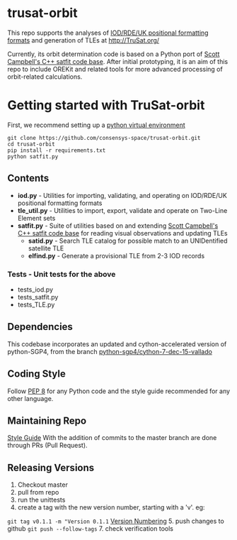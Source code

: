 # trusat-orbit

This repo supports the analyses of [IOD/RDE/UK positional formatting formats](http://www.satobs.org/position/posn_formats.html) and generation of TLEs at http://TruSat.org/

Currently, its orbit determination code is based on a Python port of [Scott Campbell's C++ satfit code base]( https://github.com/interplanetarychris/scottcampbell-satfit). After initial prototyping, it is an aim of this repo to include OREKit and related tools for more advanced processing of orbit-related calculations.

# Getting started with TruSat-orbit
First, we recommend setting up a [python virtual environment](https://realpython.com/python-virtual-environments-a-primer/)
```
git clone https://github.com/consensys-space/trusat-orbit.git
cd trusat-orbit
pip install -r requirements.txt
python satfit.py
```

## Contents
* **iod.py** - Utilities for importing, validating, and operating on IOD/RDE/UK positional formatting formats 
* **tle_util.py** - Utilities to import, export, validate and operate on Two-Line Element sets
* **satfit.py** - Suite of utilities based on and extending [Scott Campbell's C++ satfit code base]( https://github.com/interplanetarychris/scottcampbell-satfit) for reading visual observations and updating TLEs
  * **satid.py** - Search TLE catalog for possible match to an UNIDentified satellite TLE
  * **elfind.py** - Generate a provisional TLE from 2-3 IOD records

### Tests - Unit tests for the above
* tests_iod.py 
* tests_satfit.py
* tests_TLE.py

## Dependencies
This codebase incorporates an updated and cython-accelerated version of python-SGP4, from the branch [python-sgp4/cython-7-dec-15-vallado](https://github.com/interplanetarychris/python-sgp4/tree/cython-7-dec-15-vallado)

## Coding Style
Follow [PEP 8](https://www.python.org/dev/peps/pep-0008/) for any Python code and the style guide recommended for any other language.

## Maintaining Repo
[Style Guide](https://github.com/agis/git-style-guide)
With the addition of commits to the master branch are done through PRs (Pull Request).
## Releasing Versions
1. Checkout master
2. pull from repo
3. run the unittests
4. create a tag with the new version number, starting with a 'v'. eg:

```git tag v0.1.1 -m "Version 0.1.1```
[Version Numbering](semver.org)
5. push changes to github `git push --follow-tags`
7. check verification tools
